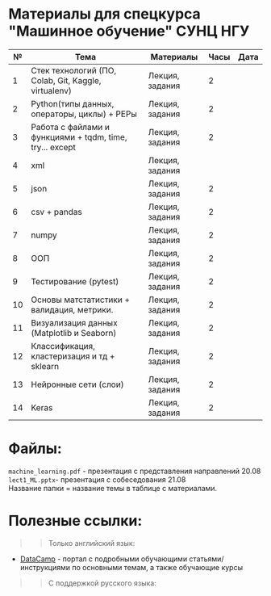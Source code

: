 # Материалы для спецкурса "Машинное обучение" СУНЦ НГУ
| №  | Тема                  | Материалы | Часы | Дата |
|----|-----------------------|-----------|------|------|
| 1  | Стек технологий (ПО, Colab, Git, Kaggle, virtualenv)|   Лекция, задания| 2  ||
|2  | Python(типы данных, операторы, циклы) + PEPы                  |    Лекция, задания       | 2    |      |
| 3  | Работа с файлами и функциями + tqdm, time, try... except|Лекция, задания           | 2    |      |
| 4  | xml                 |Лекция, задания           |     |      |
| 5  |  json           |  Лекция, задания         | 2    |      |
|6  |       csv + pandas        |Лекция, задания           | 2    |      |
| 7 |numpy               |Лекция, задания           | 2    |      |
|  8|     ООП          |Лекция, задания           | 2    |      |
|9  |    Тестирование (pytest)       |Лекция, задания           | 2    |      |
| 10 |  Основы матстатистики + валидация, метрики. |Лекция, задания           | 2    |      |
|11  | Визуализация данных (Matplotlib и Seaborn)      |Лекция, задания           | 2    |      |
|12  |Классификация, кластеризация и тд + sklearn               |Лекция, задания           | 2    |      |
|13  | Нейронные сети (слои)              |Лекция, задания           | 2    |      |
|14  |  Keras             |Лекция, задания           | 2    |      |

# Файлы:
`machine_learning.pdf` - презентация с представления направлений 20.08  
`lect1_ML.pptx`- презентация с собеседования 21.08  
Название папки = название темы в таблице с материалами.
# Полезные ссылки:
>>Только английский язык:
* [DataCamp](https://www.datacamp.com/) - портал с подробными обучающими статьями/инструкциями по основными темам, а также обучающие курсы
>>С поддержкой русского языка:
